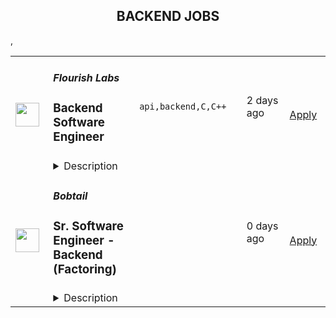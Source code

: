 <div align="center"><h2>BACKEND JOBS</h2></div><table><tr>
                <td width="100" height="100" rowspan="2">
                    <img src="https://remotive.com/job/1681176/logo" width="38px" height="auto">
                </td>
                <td width="300">
                    <h5>Flourish Labs</h5>
                    <h3>Backend Software Engineer</h3>
                </td>
                <td width="300">
                    <code>api,backend,C,C++</code>
                </td>
                <td width="200">
                <text>2 days ago</text>
                </td>
                <td width="100" rowspan="2">
                <a href="https://remotive.com/remote-jobs/software-dev/backend-software-engineer-1681176" align="right" target="_blank">Apply</a>
                </td>
            </tr>
            <tr>
                <td colspan="3">
                <details><summary>Description</summary>
                <div class="h2"><strong>About Flourish Labs</strong></div>
<p style="min-height: 1.5em;">At Flourish Labs, we’re on a mission to bring accessible, affordable mental health support to everyone who needs it by empowering people to support each other. We believe that peer support is an effective, yet underutilized solution to the mental health crisis. Peer supporters use their own lived experience of mental health challenges to help others.</p>
<p style="min-height: 1.5em;">We are growing the workforce of Certified Peer Supporters by training students in peer support skills, such as active listening, building rapport, strengths, self-care, coping strategies and safety. We’ll offer peer supporter jobs in our peer support network, launching later this year. Students who want support will be able to find Certified Peer Supporters in our network who match their needs, and book support sessions via our digital platform.</p>
<p style="min-height: 1.5em;">We closed our seed round, in 2022, led by Gradient Ventures, with participation from Collaborative Fund, Learn Capital, WGU Labs, Tiny VC and some wonderful angels. </p>
<p style="min-height: 1.5em;">Please note: The responsibilities and qualifications set out below are a guide to help you and us assess if this role is a fit for you. If you feel you’d be a great fit for Flourish Labs and our mission but don’t fulfill all of these qualifications, we’d still love to hear from you.</p>
<div class="h2"><strong>What you’ll do in this role</strong></div>
<ul style="">
<li style="">
<p style="min-height: 1.5em;">Be one of the first engineers for Flourish Labs, in charge of the product backend.</p>
</li>
<li style="">
<p style="min-height: 1.5em;">Design, implement, test, deploy, and maintain the backend architecture and data systems for the software product.</p>
</li>
<li style="">
<p style="min-height: 1.5em;">Evaluate and decide on technical solutions for the product backend. Work with vendors on API integrations.</p>
</li>
<li style="">
<p style="min-height: 1.5em;">Manage individual projects priorities, deadlines and deliverables.</p>
</li>
<li style="">
<p style="min-height: 1.5em;">Improve scalability, reliability, and performance of the product backend.</p>
</li>
<li style="">
<p style="min-height: 1.5em;">Improve productivity of the engineering team by proposing toolings and development processes.</p>
</li>
<li style="">
<p style="min-height: 1.5em;">Work collaboratively with designers, product managers, other engineers inside and outside the company, in a global, distributed, remote-first team.</p>
</li>
<li style="">
<p style="min-height: 1.5em;">Contribute to engineering discussions, product discussions, and other team meetings.</p>
<p style="min-height: 1.5em;"> </p>
</li>
</ul>
<div class="h2"><strong>What we’re looking for</strong></div>
<div class="h3">Key qualifications</div>
<ul style="">
<li style="">
<p style="min-height: 1.5em;">Passion for mental health, using technology to solve big problems.</p>
</li>
<li style="">
<p style="min-height: 1.5em;">Bachelor's degree in Computer Science, Engineering, similar technical field of study, or equivalent practical experience.</p>
</li>
<li style="">
<p style="min-height: 1.5em;">5 years of relevant work experience in software development on distributed systems.</p>
</li>
<li style="">
<p style="min-height: 1.5em;">Hands on technical leadership experience setting technical direction, architecting and developing distributed systems.</p>
</li>
<li style="">
<p style="min-height: 1.5em;">Experience in software development using a general purpose programming language (e.g., C/C++, Java, Python, JavaScript, Go), interest and ability to learn other coding languages.</p>
</li>
<li style="">
<p style="min-height: 1.5em;">Experience with database systems.</p>
</li>
<li style="">
<p style="min-height: 1.5em;">Experience working in a startup or startup-like environment. </p>
</li>
<li style="">
<p style="min-height: 1.5em;">Creative thinker, willing to try different approaches, learn and iterate quickly - including writing prototype code that we expect to throw away later.</p>
</li>
<li style="">
<p style="min-height: 1.5em;">Thrive in ambiguity, able to adapt to changing priorities of an early startup environment.</p>
</li>
<li style="">
<p style="min-height: 1.5em;">Ability to work independently, confidence to ask for help.</p>
</li>
<li style="">
<p style="min-height: 1.5em;">Detail-oriented.</p>
</li>
<li style="">
<p style="min-height: 1.5em;">Able to speak and write in English fluently and idiomatically. We are a remote-first company with people in different timezones, so we rely on clear written communication to get things done.</p>
</li>
</ul>
<div class="h3">Preferred qualifications</div>
<ul style="">
<li style="">
<p style="min-height: 1.5em;">Master’s degree in Computer Science, Engineering, similar technical field of study, or equivalent practical experience.</p>
</li>
<li style="">
<p style="min-height: 1.5em;">Experience architecting and developing solutions to ambiguous problems with significant impact.</p>
</li>
<li style="">
<p style="min-height: 1.5em;">Experience in working with backend and data systems compliant with HIPAA and other healthcare regulations.</p>
</li>
<li style="">
<p style="min-height: 1.5em;">Hands on technical leadership experience leading project teams and mentoring other team members.</p>
</li>
<li style="">
<p style="min-height: 1.5em;">Demonstrated expertise working with one or more of the following: infrastructure, security and privacy, machine learning, data science, web app development, mobile app development.</p>
</li>
<li style="">
<p style="min-height: 1.5em;">Experience in full stack software development.</p>
</li>
<li style="">
<p style="min-height: 1.5em;">Experience with architecture and tools in our current backend tech stack, including Google Cloud Platform, Kubernetes, Firebase, CloudSQL, Terraform, NodeJS, Python.</p>
</li>
<li style="">
<p style="min-height: 1.5em;">Experience with architecture and tools in our current frontend tech stack, including React, MUI, Next.js, GraphQL.</p>
</li>
<li style="">
<p style="min-height: 1.5em;">Experience with other tools that we use, including Stripe, Google Workspace, Notion, Asana, Figma, <a href="http://Sprig.com" rel="nofollow" target="_blank">Sprig.com</a>, AirTable, Zapier, WordPress, Google Analytics, Google DataStudio.</p>
</li>
</ul>
<p style="min-height: 1.5em;"><strong>How we work</strong></p>
<p style="min-height: 1.5em;">We are an early stage startup and a global, distributed, remote-first company. This means you can work from anywhere with a good internet connection, and we occasionally meet up face to face. We care about impact. Our environment is best suited to people who want to shape their own role rather than be prescribed exactly what to do, who are willing to roll their sleeves up to get things done, even if it’s not part of their job description. We’re looking for people who think creatively, try different approaches, learn and iterate quickly based on data.</p>
<p style="min-height: 1.5em;"><strong>Diversity, equity &amp; inclusion at Flourish Labs</strong></p>
<p style="min-height: 1.5em;">At Flourish Labs we embrace and support differences because it is the right thing to do, makes us a more fun and effective team, and helps us build better products for our users, who are equally diverse. We are building our products and our company with people who have lived experience of mental health challenges, themselves and/or as a caregiver to others. We are committed to hiring talent with a wide range of backgrounds and experiences, and enabling them to flourish at our company by ensuring everyone has a voice and opportunity to succeed. We especially encourage members of traditionally underrepresented communities to apply, including women, people of color, LGBTQ+ people, veterans, and people with disabilities. We consider part time and job sharing arrangements for any role, just ask.</p>
<p style="min-height: 1.5em;"><strong>Equal opportunity statement: </strong>We are an equal opportunity employer. If we hire you, it will be based solely on your merit and qualifications directly related to professional competence. We do not discriminate against any employee or applicant because of race, creed, color, religion, gender, sexual orientation, gender identity/expression, national origin, disability, age, genetic information, veteran status, marital status, pregnancy or related condition (including breastfeeding), or any other basis protected by law. We also consider qualified applicants regardless of criminal histories, consistent with legal requirements.<br><br><strong>All Flourish Labs employees and FT interns enjoy the following benefits:</strong><br>Flexible work location. You can work from anywhere with a good internet connection</p>
<p style="min-height: 1.5em;">Flexible work time &amp; vacation. We care about you getting the work done, not when you do it. You decide when you need time off. We offer unlimited personal time off, and we’ll strongly encourage you to take at least 5 days PTO per quarter. And you’ll get your birthday off!</p>
<p style="min-height: 1.5em;">Company holidays and winter shutdown. We honor 14 paid public holidays a year, and we close between Christmas Eve and New Year’s Day.<br><br>Competitive salary.</p>
<p style="min-height: 1.5em;">Growth opportunities via your role and professional development/trainings.</p>
<p style="min-height: 1.5em;"> </p>
<img src="https://remotive.com/job/track/1681176/blank.gif?source=public_api" alt=""/>
                </details>
                </td>
            </tr>,<tr>
                <td width="100" height="100" rowspan="2">
                    <img src="https://media.licdn.com/dms/image/D4E0BAQGvUyfPVBWDyg/company-logo_200_200/0/1657595552015?e=2147483647&v=beta&t=EecsDCOy3Fh_26M1noQDDIYw8-JuGKz_d1JDvcBZ-yI" width="38px" height="auto">
                </td>
                <td width="300">
                    <h5>Bobtail</h5>
                    <h3>Sr. Software Engineer - Backend (Factoring)</h3>
                </td>
                <td width="300">
                    <code></code>
                </td>
                <td width="200">
                <text>0 days ago</text>
                </td>
                <td width="100" rowspan="2">
                <a href="https://boards.greenhouse.io/bobtail/jobs/4065786005" align="right" target="_blank">Apply</a>
                </td>
            </tr>
            <tr>
                <td colspan="3">
                <details><summary>Description</summary>
                
    

    <h2><span style="font-weight: 400;">About Bobtail</span></h2>
<p><span style="font-weight: 400;">Bobtail is dedicated to increasing happiness by eliminating inefficiencies in the supply chain.&nbsp; We envision a supply chain without friction, fraud, waste, and abuse where companies succeed based on the value they create.&nbsp;&nbsp;</span></p>
<p><span style="font-weight: 400;">We work in a unique way at Bobtail, where we value teams over individuals and encourage experimentation and iteration to constantly improve.&nbsp; Teams are given flexibility in working towards a shared purpose and given the freedom to decide how they will accomplish their goals.&nbsp;&nbsp;</span></p>
<p><span style="font-weight: 400;">If you are an out of the box thinker that takes a proactive approach in collaborating with others to solve problems and achieve your goals - we would love to talk to you.&nbsp;&nbsp;</span></p>
<p><span style="font-weight: 400;">The things we value:</span></p>
<ol>
<li style="font-weight: 400;"><span style="font-weight: 400;">Mission</span></li>
<li style="font-weight: 400;"><span style="font-weight: 400;">Teams over individuals</span></li>
<li style="font-weight: 400;"><span style="font-weight: 400;">Collaboration</span></li>
<li style="font-weight: 400;"><span style="font-weight: 400;">Communication</span></li>
<li style="font-weight: 400;"><span style="font-weight: 400;">Iteration</span></li>
<li style="font-weight: 400;"><span style="font-weight: 400;">Experimentation and failing fast</span></li>
<li style="font-weight: 400;"><span style="font-weight: 400;">Initiative and solutions oriented approach</span></li>
<li style="font-weight: 400;"><span style="font-weight: 400;">Documentation</span></li>
<li style="font-weight: 400;"><span style="font-weight: 400;">Data</span></li>
<li style="font-weight: 400;"><span style="font-weight: 400;">Mental health and work life balance</span></li>
<li style="font-weight: 400;"><span style="font-weight: 400;">Diversity</span></li>
<li style="font-weight: 400;"><span style="font-weight: 400;">Transparency</span></li>
</ol>
<p><span style="font-weight: 400;">Bobtail is excited to be at a high growth point in its journey.&nbsp; This is an opportunity to be a servant leader at a dynamic organization where you are responsible for all software development activities.&nbsp; This leader has the ability to work with people from a diverse set of backgrounds, is a student of organizational management and culture, and can balance business and technical priorities while always putting the customer and company mission first.&nbsp; A sense of humor helps.&nbsp;&nbsp;</span></p>
<h2><span style="font-weight: 400;">You should apply if you have:</span></h2>
<ul>
<li style="font-weight: 400;"><span style="font-weight: 400;">CS/CE Degree</span></li>
<li style="font-weight: 400;"><span style="font-weight: 400;">5+ years of experience in software engineering with demonstrated proficiency in programming languages, such as nodejs, typescript and overall system design.</span></li>
<li style="font-weight: 400;"><span style="font-weight: 400;">Experience building enterprise software, event driven microservices architecture, and distributed systems at scale</span></li>
<li style="font-weight: 400;"><span style="font-weight: 400;">Experience at a high growth startup and an enterprise level organization</span></li>
<li style="font-weight: 400;"><span style="font-weight: 400;">Experience managing a rapidly growing and distributed organization</span></li>
<li style="font-weight: 400;"><span style="font-weight: 400;">Expert understanding of software development processes and lifecycle</span></li>
<li style="font-weight: 400;"><span style="font-weight: 400;">Expert knowledge of agile methodologies and frameworks</span></li>
<li style="font-weight: 400;"><span style="font-weight: 400;">Excellent social and communication skills, ability to be personable yet persistent</span></li>
<li style="font-weight: 400;"><span style="font-weight: 400;">Strong analytical and problem solving skills with a track record of a solutions driven approach.</span></li>
<li style="font-weight: 400;"><span style="font-weight: 400;">Experience scaling engineering organizations and have a deep understanding of the importance of tools, processes, organizational design, and the culture of strong teams.</span></li>
<li style="font-weight: 400;"><span style="font-weight: 400;">Implemented OKR’s in an engineering organization</span></li>
<li style="font-weight: 400;"><span style="font-weight: 400;">Bachelor's degree in computer science or a related engineering degree</span></li>
<li style="font-weight: 400;"><span style="font-weight: 400;">Adept at working within SCRUM and Kanban workflows</span></li>
<li style="font-weight: 400;"><span style="font-weight: 400;">Experience with modern DevOps design and implementation</span></li>
<li style="font-weight: 400;"><span style="font-weight: 400;">Exposure to SDLC from reviewing requirements through to debugging complex systems in Production.</span></li>
<li style="font-weight: 400;"><span style="font-weight: 400;">Strong theoretical fundamentals and hands-on experience designing and implementing highly available and performant fault-tolerant distributed systems.</span></li>
</ul>
<h2><span style="font-weight: 400;">You will be responsible for:</span></h2>
<ul>
<li style="font-weight: 400;"><span style="font-weight: 400;">Contribute to design and development of enterprise scale application.</span></li>
<li style="font-weight: 400;"><span style="font-weight: 400;">Develop features and improvements to the Bobtail product in a secure, well-tested, and performant way</span></li>
<li style="font-weight: 400;"><span style="font-weight: 400;">Debug production level issues throughout the application.</span></li>
<li style="font-weight: 400;"><span style="font-weight: 400;">Collaborate with Product Management and other stakeholders within Engineering (Frontend, UX, etc.) to maintain a high bar for quality in a fast-paced, iterative environment</span></li>
<li style="font-weight: 400;"><span style="font-weight: 400;">Advocate for improvements to product quality, security, and performance</span></li>
<li style="font-weight: 400;"><span style="font-weight: 400;">Solve technical problems of moderate scope and complexity.</span></li>
<li style="font-weight: 400;"><span style="font-weight: 400;">Craft code that meets our internal standards for style, maintainability, and best practices for a high-scale web environment.</span></li>
<li style="font-weight: 400;"><span style="font-weight: 400;">Conduct Code Review within our Code Review Guidelines and ensure community contributions receive a swift response.</span></li>
<li style="font-weight: 400;"><span style="font-weight: 400;">Recognize impediments to our efficiency as a team ("technical debt"), propose and implement solutions</span></li>
<li style="font-weight: 400;"><span style="font-weight: 400;">Solve technical problems of high scope and complexity.</span></li>
<li style="font-weight: 400;"><span style="font-weight: 400;">Exert influence on the overall objectives and long-range goals of your team.</span></li>
<li style="font-weight: 400;"><span style="font-weight: 400;">Experience with performance and optimization problems, particularly at large scale, and a demonstrated ability to both diagnose and prevent these problems</span></li>
<li style="font-weight: 400;"><span style="font-weight: 400;">Help to define and improve our internal standards for style, maintainability, and best practices for a high-scale web environment. Maintain and advocate for these standards through code review.</span></li>
<li style="font-weight: 400;"><span style="font-weight: 400;">Provide mentorship for Junior and Intermediate Engineers on your team to help them grow in their technical responsibilities and remove blockers to their autonomy.</span></li>
<li style="font-weight: 400;"><span style="font-weight: 400;">Confidently ship large sized features and improvements with minimal guidance and support from other team members. Collaborate with the team on larger projects.</span></li>
</ul>
<h2><span style="font-weight: 400;">Benefits</span></h2>
<ul>
<li style="font-weight: 400;"><span style="font-weight: 400;">Monthly Mental Break Day</span></li>
<li style="font-weight: 400;"><span style="font-weight: 400;">Paid Time Off</span></li>
<li style="font-weight: 400;"><span style="font-weight: 400;">Work from home (or wherever)</span></li>
<li style="font-weight: 400;"><span style="font-weight: 400;">Parental leave</span></li>
</ul>
<p>&nbsp;</p>
<p><span style="font-weight: 400;">Creating a diverse and inclusive workplace is Bobtail’s nucleus. We are an equal opportunity employer and embrace people of different backgrounds, cultures, religions, national origins, races, colors, genders, gender expressions, sexual orientations, ages, marital status, veteran status, experiences, abilities and perspective</span><span style="font-weight: 400;">s.</span><span style="font-weight: 400;"> </span><span style="font-weight: 400;"><br><br></span></p>

    

    

                </details>
                </td>
            </tr>,<tr>
                <td width="100" height="100" rowspan="2">
                    <img src="https://pbs.twimg.com/profile_images/1382655628523364355/MWPIbbID_400x400.jpg" width="38px" height="auto">
                </td>
                <td width="300">
                    <h5>CoverGo</h5>
                    <h3>Senior Backend Engineer .Net (Fully Remote)</h3>
                </td>
                <td width="300">
                    <code></code>
                </td>
                <td width="200">
                <text>0 days ago</text>
                </td>
                <td width="100" rowspan="2">
                <a href="https://apply.workable.com/covergo/j/848A82D1BE" align="right" target="_blank">Apply</a>
                </td>
            </tr>
            <tr>
                <td colspan="3">
                <details><summary>Description</summary>
                <p><strong>Top 3 Reasons To Join Us</strong></p><ul> <li>Competitive Salary</li> <li>100% Remote</li> <li>Working on the latest tech for the Insurtech Market Leader</li> </ul><p><strong>About Us</strong></p><p>At CoverGo, our mission is to help insurance companies and banks to make insurance 100% digital, to better serve their customers.</p><ul> <li>We are the leading provider of cutting-edge technology to the insurance industry</li> <li>We’re also the winner of the insurtech of the year in all of Asia in 2021 and other awards globally</li> <li>We work with enterprise clients such as AXA, MSIG, DBS, Fubon, Bank of China Group Insurance, and many more</li> <li>We're an international, diverse team with over 20 nationalities and team members working remotely from all over the world</li> <li>We are fully funded and backed by reputable VC funds and strategic institutional investors</li> <li>We have offices in Singapore, Hong Kong, and Vietnam. We plan to expand to the US and other markets in the upcoming months</li> <li>We’ve grown our annualized revenue by over 2000% since January 2021</li> <li>We’re constantly working towards making CoverGo a workplace that you love coming to. We deeply believe that bringing together a diversity of thoughts, expressions, and perspectives is key to building the best culture for equally diverse communities all over the world</li> </ul><p><strong>About the Role</strong></p><p>.Net Backend engineering is the heart of our technical excellence. We are looking for people who are able to analyze complex insurance domains and build high-quality API and microservices in cross-functional product and project teams.</p><p>CoverGo is a Kubernetes-native platform that consists of around twenty microservices exposed via a GraphQL gateway (<a target="_blank" href="https://api.covergo.com/playground" rel="nofollow noreferrer noopener" class="external">https://api.covergo.com/playground</a>), based on .net 6.</p><p><strong>What You Will Do</strong><br></p><ul> <li>Help us build, grow and maintain our services</li> <li>Apply your skills to develop robust and scalable software</li> </ul><p>You'll be successful in this role if:</p><ul> <li>You are a hands-on engineer, and you love what you do</li> <li>You are a quick learner and excited about learning new technologies</li> <li>You are passionate about automated testing, code quality and engineering best practices</li> <li>You advocate software craftsmanship and take pride in your work</li> <li>You enjoy collaborating with engineers across functional teams and have excellent communication skills</li> <li>You enjoy taking full ownership of projects from conception to production</li> </ul><p><strong>What We Need</strong><br></p><ul> <li>Experience in Event sourcing, CQRS, and DDD (Domain Driven Design)</li> <li>Excellent understanding of .NET Core and C#</li> <li>Experience with Docker</li> <li>Familiarity with microservices using GraphQL</li> <li>Experience with database technologies like MongoDB, PostgreSQL</li> <li>Intensive TDD practice</li> </ul><p>It'll be nice if you have some experience in areas:</p><ul> <li>Event Storming or Event Modeling</li> <li>SpecFlow and BDD</li> <li>GitHub Actions</li> <li>Cloud Computing platforms: Amazon AWS, Microsoft Azure, Google Cloud, Alibaba etc.</li> <li>MS/BS in Computer Science or a related degree</li> <li>Insurance and fintech experience</li> <li>Read and understood books from Vaughn Vernon, Eric Evans, Martin Fowler</li> <li>Kubernetes</li> <li>GitOps</li> </ul><p><strong>Why You'll Love Working Here</strong></p><ul> <li>Salary: Up to 5,000 USD/Month</li> <li>Fully remote employment. Work from anywhere and/or from one of our physical offices in Vietnam, Singapore or Hong Kong occasionally.</li> <li>Paid annual leave.</li> <li>Employee stock options</li> <li>Company Performance Bonus</li> <li>Company activities &amp; Team offsites</li> <li>Training and Development Plan</li> </ul><p><strong>Covergo Company <a href="https://www.youtube.com/watch?v=YI0ezLxvFvA" rel="nofollow noreferrer noopener" class="external">Video</a></strong></p><h3>Requirements: </h3><h3>Benefits: </h3>
                </details>
                </td>
            </tr>,<tr>
                <td width="100" height="100" rowspan="2">
                    <img src="https://pbs.twimg.com/profile_images/1382655628523364355/MWPIbbID_400x400.jpg" width="38px" height="auto">
                </td>
                <td width="300">
                    <h5>CoverGo</h5>
                    <h3>Senior Backend Engineer .Net (Fully Remote)</h3>
                </td>
                <td width="300">
                    <code></code>
                </td>
                <td width="200">
                <text>0 days ago</text>
                </td>
                <td width="100" rowspan="2">
                <a href="https://apply.workable.com/covergo/j/C0E79DC52C" align="right" target="_blank">Apply</a>
                </td>
            </tr>
            <tr>
                <td colspan="3">
                <details><summary>Description</summary>
                <p><strong>Top 3 Reasons To Join Us</strong></p><ul> <li>Competitive Salary</li> <li>100% Remote</li> <li>Working on the latest tech for the Insurtech Market Leader</li> </ul><p><strong>About Us</strong></p><p>At CoverGo, our mission is to help insurance companies and banks to make insurance 100% digital, to better serve their customers.</p><ul> <li>We are the leading provider of cutting-edge technology to the insurance industry</li> <li>We’re also the winner of the insurtech of the year in all of Asia in 2021 and other awards globally</li> <li>We work with enterprise clients such as AXA, MSIG, DBS, Fubon, Bank of China Group Insurance, and many more</li> <li>We're an international, diverse team with over 20 nationalities and team members working remotely from all over the world</li> <li>We are fully funded and backed by reputable VC funds and strategic institutional investors</li> <li>We have offices in Singapore, Hong Kong, and Vietnam. We plan to expand to the US and other markets in the upcoming months</li> <li>We’ve grown our annualized revenue by over 2000% since January 2021</li> <li>We’re constantly working towards making CoverGo a workplace that you love coming to. We deeply believe that bringing together a diversity of thoughts, expressions, and perspectives is key to building the best culture for equally diverse communities all over the world</li> </ul><p><strong>About the Role</strong></p><p>.Net Backend engineering is the heart of our technical excellence. We are looking for people who are able to analyze complex insurance domains and build high-quality API and microservices in cross-functional product and project teams.</p><p>CoverGo is a Kubernetes-native platform that consists of around twenty microservices exposed via a GraphQL gateway (<a target="_blank" href="https://api.covergo.com/playground" rel="nofollow noreferrer noopener" class="external">https://api.covergo.com/playground</a>), based on .net 6.</p><p><strong>What You Will Do</strong><br></p><ul> <li>Help us build, grow and maintain our services</li> <li>Apply your skills to develop robust and scalable software</li> </ul><p>You'll be successful in this role if:</p><ul> <li>You are a hands-on engineer, and you love what you do</li> <li>You are a quick learner and excited about learning new technologies</li> <li>You are passionate about automated testing, code quality and engineering best practices</li> <li>You advocate software craftsmanship and take pride in your work</li> <li>You enjoy collaborating with engineers across functional teams and have excellent communication skills</li> <li>You enjoy taking full ownership of projects from conception to production</li> </ul><p><strong>What We Need</strong><br></p><ul> <li>Experience in Event sourcing, CQRS, and DDD (Domain Driven Design)</li> <li>Excellent understanding of .NET Core and C#</li> <li>Experience with Docker</li> <li>Familiarity with microservices using GraphQL</li> <li>Experience with database technologies like MongoDB, PostgreSQL</li> <li>Intensive TDD practice</li> </ul><p>It'll be nice if you have some experience in areas:</p><ul> <li>Event Storming or Event Modeling</li> <li>SpecFlow and BDD</li> <li>GitHub Actions</li> <li>Cloud Computing platforms: Amazon AWS, Microsoft Azure, Google Cloud, Alibaba etc.</li> <li>MS/BS in Computer Science or a related degree</li> <li>Insurance and fintech experience</li> <li>Read and understood books from Vaughn Vernon, Eric Evans, Martin Fowler</li> <li>Kubernetes</li> <li>GitOps</li> </ul><p><strong>Why You'll Love Working Here</strong></p><ul> <li>Salary: Up to 5,000 USD/Month</li> <li>Fully remote employment. Work from anywhere and/or from one of our physical offices in Vietnam, Singapore or Hong Kong occasionally.</li> <li>Paid annual leave.</li> <li>Employee stock options</li> <li>Company Performance Bonus</li> <li>Company activities &amp; Team offsites</li> <li>Training and Development Plan</li> </ul><p><strong>CoverGo Company </strong><a href="https://www.youtube.com/watch?v=YI0ezLxvFvA" rel="nofollow noreferrer noopener" class="external"><strong>Video</strong></a></p><h3>Requirements: </h3><h3>Benefits: </h3>
                </details>
                </td>
            </tr></table>